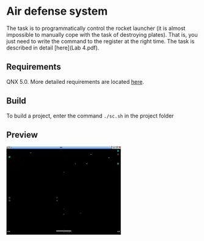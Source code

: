 # Air defense system
The task is to programmatically control the rocket launcher (it is almost impossible to manually cope with the task of destroying plates). That is, you just need to write the command to the register at the right time.
The task is described in detail [here](Lab 4.pdf).
## Requirements
QNX 5.0. 
More detailed requirements are located [here](http://cyber.sibsutis.ru:82/ОСРВ/QNX650/!_readme.txt).
## Build
To build a project, enter the command `./sc.sh` in the project folder
## Preview
<img src="output.gif" width="300" />
